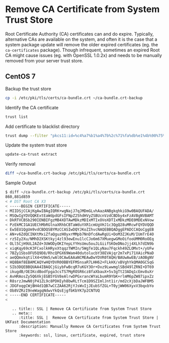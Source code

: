 # Remove CA Certificate from System Trust Store
Root Certificate Authority (CA) certificates can and do expire. Typically, alternative CAs are available on the system, and often it is the case that a system package update will remove the older expired certificates (eg. the `ca-certificates` package).
Though infrequent, sometimes an expired Root CA might cause issues (eg. with OpenSSL 1.0.2x) and needs to be manually removed from your server trust store.
##  CentOS 7
Backup the trust store
```bash
cp -i /etc/pki/tls/certs/ca-bundle.crt ~/ca-bundle.crt-backup
```
Identify the CA certificate
```bash
trust list
```
Add certificate to blacklist directory
```bash
trust dump --filter "pkcs11:id=%c4%a7%b1%a4%7b%2c%71%fa%db%e1%4b%90%75%ff%c4%15%60%85%89%10" | openssl x509 | tee /etc/pki/ca-trust/source/blacklist/DST-Root-CA-X3.pem
```
Update the system trust store
```bash
update-ca-trust extract
```
Verify removal
```bash
diff ~/ca-bundle.crt-backup /etc/pki/tls/certs/ca-bundle.crt
```
Sample Output
```bash
$ diff ~/ca-bundle.crt-backup /etc/pki/tls/certs/ca-bundle.crt
860,881d859
< # DST Root CA X3
< -----BEGIN CERTIFICATE-----
< MIIDSjCCAjKgAwIBAgIQRK+wgNajJ7qJMDmGLvhAazANBgkqhkiG9w0BAQUFADA/
< MSQwIgYDVQQKExtEaWdpdGFsIFNpZ25hdHVyZSBUcnVzdCBDby4xFzAVBgNVBAMT
< DkRTVCBSb290IENBIFgzMB4XDTAwMDkzMDIxMTIxOVoXDTIxMDkzMDE0MDExNVow
< PzEkMCIGA1UEChMbRGlnaXRhbCBTaWduYXR1cmUgVHJ1c3QgQ28uMRcwFQYDVQQD
< Ew5EU1QgUm9vdCBDQSBYMzCCASIwDQYJKoZIhvcNAQEBBQADggEPADCCAQoCggEB
< AN+v6ZdQCINXtMxiZfaQguzH0yxrMMpb7NnDfcdAwRgUi+DoM3ZJKuM/IUmTrE4O
< rz5Iy2Xu/NMhD2XSKtkyj4zl93ewEnu1lcCJo6m67XMuegwGMoOifooUMM0RoOEq
< OLl5CjH9UL2AZd+3UWODyOKIYepLYYHsUmu5ouJLGiifSKOeDNoJjj4XLh7dIN9b
< xiqKqy69cK3FCxolkHRyxXtqqzTWMIn/5WgTe1QLyNau7Fqckh49ZLOMxt+/yUFw
< 7BZy1SbsOFU5Q9D8/RhcQPGX69Wam40dutolucbY38EVAjqr2m7xPi71XAicPNaD
< aeQQmxkqtilX4+U9m5/wAl0CAwEAAaNCMEAwDwYDVR0TAQH/BAUwAwEB/zAOBgNV
< HQ8BAf8EBAMCAQYwHQYDVR0OBBYEFMSnsaR7LHH62+FLkHX/xBVghYkQMA0GCSqG
< SIb3DQEBBQUAA4IBAQCjGiybFwBcqR7uKGY3Or+Dxz9LwwmglSBd49lZRNI+DT69
< ikugdB/OEIKcdBodfpga3csTS7MgROSR6cz8faXbauX+5v3gTt23ADq1cEmv8uXr
< AvHRAosZy5Q6XkjEGB5YGV8eAlrwDPGxrancWYaLbumR9YbK+rlmM6pZW87ipxZz
< R8srzJmwN0jP41ZL9c8PDHIyh8bwRLtTcm1D9SZImlJnt1ir/md2cXjbDaJWFBM5
< JDGFoqgCWjBH4d1QB7wCCZAA62RjYJsWvIjJEubSfZGL+T0yjWW06XyxV3bqxbYo
< Ob8VZRzI9neWagqNdwvYkQsEjgfbKbYK7p2CNTUQ
< -----END CERTIFICATE-----
<
```
```eval_rst
   .. title:: SSL | Remove CA Certificate from System Trust Store
   .. meta::
      :title: SSL |  Remove CA Certificate from System Trust Store | UKFast Documentation
      :description: Manually Remove CA Certificates from System Trust Store
      :keywords: ssl, linux, certificate, expired, trust store
```
